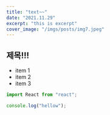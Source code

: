 ```yaml
---
title: "text~~"
date: "2021.11.29"
excerpt: "this is excerpt"
cover_image: "/imgs/posts/img7.jpeg"
---
```


## 제목!!!

- item 1
- item 2
- item 3

```js
import React from "react";

console.log("hellow");
```
